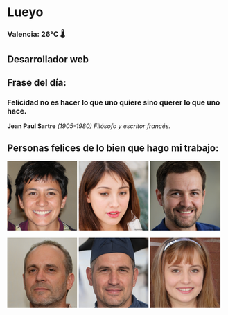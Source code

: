 # Lueyo
### Valencia:  26°C 🌡️
## Desarrollador web
## Frase del día:
<!-- START QUOTE -->
### Felicidad no es hacer lo que uno quiere sino querer lo que uno hace.
**Jean Paul Sartre** *(1905-1980) Filósofo y escritor francés.*
<!-- END QUOTE -->






## Personas felices de lo bien que hago mi trabajo:

<p float="left">
  <img src="src/image_0.png" width="32%" />
  <img src="src/image_1.png" width="32%" /> 
  <img src="src/image_2.png" width="32%" />
</p>
<p float="left">
  <img src="src/image_3.png" width="32%" />
  <img src="src/image_4.png" width="32%" /> 
  <img src="src/image_5.png" width="32%" />
</p>
